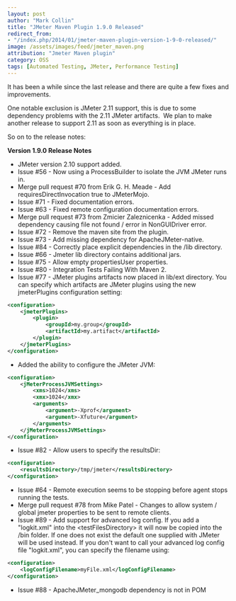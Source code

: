 ```yaml
---
layout: post
author: "Mark Collin"
title: "JMeter Maven Plugin 1.9.0 Released"
redirect_from:
- "/index.php/2014/01/jmeter-maven-plugin-version-1-9-0-released/"
image: /assets/images/feed/jmeter_maven.png
attribution: "Jmeter Maven plugin"
category: OSS
tags: [Automated Testing, JMeter, Performance Testing]
---
```

It has been a while since the last release and there are quite a few fixes and improvements.

One notable exclusion is JMeter 2.11 support, this is due to some dependency problems with the 2.11 JMeter artifacts.  We plan to make another release to support 2.11 as soon as everything is in place.

So on to the release notes:

**Version 1.9.0 Release Notes**

- JMeter version 2.10 support added.
- Issue #56 - Now using a ProcessBuilder to isolate the JVM JMeter runs in.
- Merge pull request #70 from Erik G. H. Meade - Add requiresDirectInvocation true to JMeterMojo.
- Issue #71 - Fixed documentation errors.
- Issue #63 - Fixed remote configuration documentation errors.
- Merge pull request #73 from Zmicier Zaleznicenka - Added missed dependency causing file not found / error in NonGUIDriver error.
- Issue #72 - Remove the maven site from the plugin.
- Issue #73 - Add missing dependency for ApacheJMeter-native.
- Issue #84 - Correctly place explicit dependencies in the /lib directory.
- Issue #66 - Jmeter lib directory contains additional jars.
- Issue #75 - Allow empty propertiesUser properties.
- Issue #80 - Integration Tests Failing With Maven 2.
- Issue #77 - JMeter plugins artifacts now placed in lib/ext directory. You can specify which artifacts are JMeter plugins using the new jmeterPlugins configuration setting:

```xml
<configuration>
    <jmeterPlugins>
        <plugin>
            <groupId>my.group</groupId>
            <artifactId>my.artifact</artifactId>
        </plugin>
    </jmeterPlugins>
</configuration>
```

- Added the ability to configure the JMeter JVM:

```xml
<configuration>
    <jMeterProcessJVMSettings>
        <xms>1024</xms>
        <xmx>1024</xmx>
        <arguments>
            <argument>-Xprof</argument>
            <argument>-Xfuture</argument>
        </arguments>
    </jMeterProcessJVMSettings>
</configuration>
```

- Issue #82 - Allow users to specify the resultsDir:

```xml
<configuration>
    <resultsDirectory>/tmp/jmeter</resultsDirectory>
</configuration>
```

- Issue #64 - Remote execution seems to be stopping before agent stops running the tests.
- Merge pull request #78 from Mike Patel - Changes to allow system / global jmeter properties to be sent to remote clients.
- Issue #89 - Add support for advanced log config. If you add a "logkit.xml" into the &lt;testFilesDirectory&gt; it will now be copied into the /bin folder. If one does not exist the default one supplied with JMeter will be used instead. If you don't want to call your advanced log config file "logkit.xml", you can specify the filename using:

```xml
<configuration>
    <logConfigFilename>myFile.xml</logConfigFilename>
</configuration>
```

- Issue #88 - ApacheJMeter_mongodb dependency is not in POM

